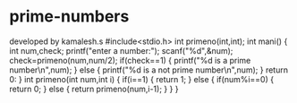 # prime-numbers
developed by kamalesh.s
#include<stdio.h>
int primeno(int,int);
int mani()
{
int num,check;
printf("enter a number:");
scanf("%d",&num);
check=primeno(num,num/2);
if(check==1)
{
printf("%d is a prime number\n",num);
}
else
{
printf("%d is a not prime number\n",num);
}
return 0:
}
int primeno(int num,int i)
{
if(i==1)
{
return 1;
}
else
{
if(num%i==0)
{
return 0;
}
else
{
return primeno(num,i-1);
}
}
}
